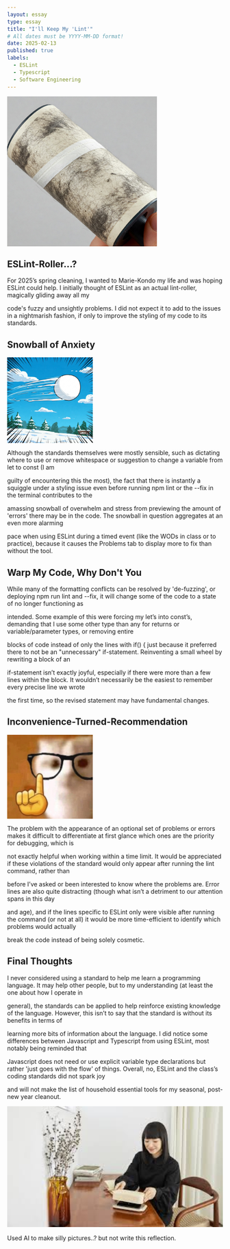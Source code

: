 ```yaml
---
layout: essay
type: essay
title: "I'll Keep My 'Lint'"
# All dates must be YYYY-MM-DD format!
date: 2025-02-13
published: true
labels:
  - ESLint
  - Typescript
  - Software Engineering
---
```


<p><img width="350px" src="../img/roller.JPG" align="center"></p>  

## ESLint-Roller...?

For 2025’s spring cleaning, I wanted to Marie-Kondo my life and was hoping ESLint could help. I initially thought of ESLint as an actual lint-roller, magically gliding away all my  

code's fuzzy and unsightly problems. I did not expect it to add to the issues in a nightmarish fashion, if only to improve the styling of my code to its standards. 

## Snowball of Anxiety

<p><img width="200px" src="../img/snowball.JPG" align="center"></p>  

Although the standards themselves were mostly sensible, such as dictating where to use or remove whitespace or suggestion to change a variable from let to const (I am  

guilty of encountering this the most), the fact that there is instantly a squiggle under a styling issue even before running npm lint or the --fix in the terminal contributes to the  

amassing snowball of overwhelm and stress from previewing the amount of 'errors'  there may be in the code. The snowball in question aggregates at an even more alarming  

pace when using ESLint during a timed event (like the WODs in class or to practice), because it causes the Problems tab to display more to fix than without the tool. 

## Warp My Code, Why Don't You

While many of the formatting conflicts can be resolved by 'de-fuzzing', or deploying npm run lint and --fix, it will change some of the code to a state of no longer functioning as  

intended. Some example of this were forcing my let’s into const’s, demanding that I use some other type than any for returns or variable/parameter types, or removing entire  

blocks of code instead of only the lines with if() {  just because it preferred there to not be an "unnecessary" if-statement. Reinventing a small wheel by rewriting a block of an  

if-statement isn’t exactly joyful, especially if there were more than a few lines within the block. It wouldn’t necessarily be the easiest to remember every precise line we wrote  

the first time, so the revised statement may have fundamental changes. 

## Inconvenience-Turned-Recommendation

<p><img width="200px" src="../img/erm.jpeg" align="center"></p>  

The problem with the appearance of an optional set of problems or errors makes it difficult to differentiate at first glance which ones are the priority for debugging, which is  

not exactly helpful when working within a time limit. It would be appreciated if these violations of the standard would only appear after running the lint command, rather than  

before I’ve asked or been interested to know where the problems are. Error lines are also quite distracting (though what isn’t a detriment to our attention spans in this day  

and age), and if the lines specific to ESLint only were visible after running the command (or not at all) it would be more 
time-efficient to identify which problems would actually  

break the code instead of being solely cosmetic. 

## Final Thoughts

I never considered using a standard to help me learn a programming language. It may help other people, but to my understanding (at least the one about how I operate in  

general), the standards can be applied to help reinforce existing knowledge of the language. However, this isn’t to say that the standard is without its benefits in terms of  

learning more bits of information about the language. I did notice some differences between Javascript and Typescript from using ESLint, most notably being reminded that  

Javascript does not need or use explicit variable type declarations but rather 'just goes with the flow' of things. Overall, no, ESLint and the class’s coding standards did not spark joy  

and will not make the list of household essential tools for my seasonal, post-new year cleanout. 

<div class="text-center p-4"><img width="600px" src="../img/kondo.JPG"></div>  

Used AI to make silly pictures..? but not write this reflection.
